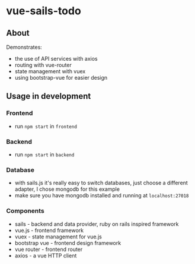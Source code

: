 # vue-sails-todo

## About

Demonstrates:
- the use of API services with axios
- routing with vue-router
- state management with vuex
- using bootstrap-vue for easier design

## Usage in development

### Frontend

- run `npm start` in `frontend`

### Backend

- run `npm start` in `backend`

### Database

- with sails.js it's really easy to switch databases, just choose a different adapter, I chose mongodb for this example
- make sure you have mongodb installed and running at `localhost:27018`

### Components

- sails - backend and data provider, ruby on rails inspired framework
- vue.js - frontend framework
- vuex - state management for vue.js
- bootstrap vue - frontend design framework
- vue router - frontend router
- axios - a vue HTTP client
